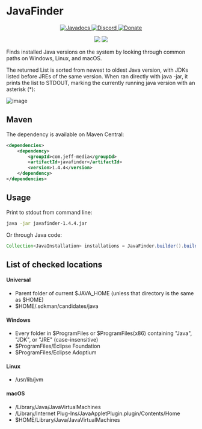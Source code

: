 # JavaFinder

<!--- Buttons start -->
<p align="center">
  <a href="https://hub.jeff-media.com/javadocs/com/jeff-media/javafinder/1.4">
    <img src="https://static.jeff-media.com/img/button_javadocs.png?3" alt="Javadocs">
  </a>
  <a href="https://discord.jeff-media.com/">
    <img src="https://static.jeff-media.com/img/button_discord.png?3" alt="Discord">
  </a>
  <a href="https://paypal.me/mfnalex">
    <img src="https://static.jeff-media.com/img/button_donate.png?3" alt="Donate">
  </a>
</p>
<!--- Buttons end -->

<p align="center">
<a href="https://central.sonatype.com/artifact/com.jeff-media/javafinder/"><img src="https://maven-badges.herokuapp.com/maven-central/com.jeff-media/javafinder/badge.svg" /></a>
<img src="https://img.shields.io/github/last-commit/jeff-media-gbr/javafinder" />
</p>

Finds installed Java versions on the system by looking through common paths on Windows, Linux, and macOS.

The returned List is sorted from newest to oldest Java version, with JDKs listed before JREs of the same version. When ran directly with java -jar, it prints the list to STDOUT, marking the currently running java version with an asterisk (*):

![image](https://github.com/JEFF-Media-GbR/javafinder/assets/1122571/688efa74-8e68-4819-83d4-9d5cb7ed3e5a)

## Maven
The dependency is available on Maven Central:
```xml
<dependencies>
    <dependency>
        <groupId>com.jeff-media</groupId>
        <artifactId>javafinder</artifactId>
        <version>1.4.4</version>
    </dependency>
</dependencies>
```

## Usage
Print to stdout from command line:
```sh
java -jar javafinder-1.4.4.jar
```

Or through Java code:
```java
Collection<JavaInstallation> installations = JavaFinder.builder().build().findInstallations()
```

## List of checked locations

#### Universal
- Parent folder of current $JAVA_HOME (unless that directory is the same as $HOME)
- $HOME/.sdkman/candidates/java

#### Windows
- Every folder in $ProgramFiles or $ProgramFiles(x86) containing "Java", "JDK", or "JRE" (case-insensitive)
- $ProgramFiles/Eclipse Foundation
- $ProgramFiles/Eclipse Adoptium

#### Linux
- /usr/lib/jvm

#### macOS
- /Library/Java/JavaVirtualMachines
- /Library/Internet Plug-Ins/JavaAppletPlugin.plugin/Contents/Home
- $HOME/Library/Java/JavaVirtualMachines
